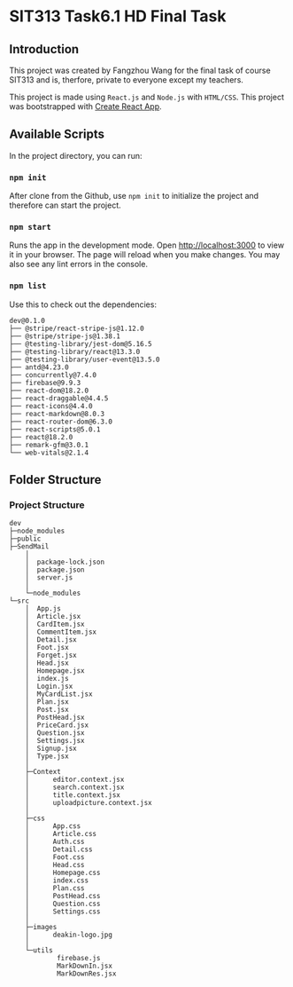 # SIT313 Task6.1 HD Final Task

## Introduction

This project was created by Fangzhou Wang for the final task of course SIT313 and is, therfore, private to everyone except my teachers.

This project is made using `React.js` and `Node.js` with `HTML/CSS`. This project was bootstrapped with [Create React App](https://github.com/facebook/create-react-app).

## Available Scripts

In the project directory, you can run:

### `npm init`

After clone from the Github, use `npm init` to initialize the project and therefore can start the project.

### `npm start`

Runs the app in the development mode. Open [http://localhost:3000](http://localhost:3000) to view it in your browser. The page will reload when you make changes. You may also see any lint errors in the console.

### `npm list`

Use this to check out the dependencies:

```tree
dev@0.1.0 
├── @stripe/react-stripe-js@1.12.0
├── @stripe/stripe-js@1.38.1
├── @testing-library/jest-dom@5.16.5
├── @testing-library/react@13.3.0
├── @testing-library/user-event@13.5.0
├── antd@4.23.0
├── concurrently@7.4.0
├── firebase@9.9.3
├── react-dom@18.2.0
├── react-draggable@4.4.5
├── react-icons@4.4.0
├── react-markdown@8.0.3
├── react-router-dom@6.3.0
├── react-scripts@5.0.1
├── react@18.2.0
├── remark-gfm@3.0.1
└── web-vitals@2.1.4
```

## Folder Structure

### Project Structure

```tree
dev
├─node_modules
├─public
├─SendMail
    │
    │  package-lock.json
    │  package.json
    │  server.js
    │  
    └─node_modules
└─src
    │  App.js
    │  Article.jsx
    │  CardItem.jsx
    │  CommentItem.jsx
    │  Detail.jsx
    │  Foot.jsx
    │  Forget.jsx
    │  Head.jsx
    │  Homepage.jsx
    │  index.js
    │  Login.jsx
    │  MyCardList.jsx
    │  Plan.jsx
    │  Post.jsx
    │  PostHead.jsx
    │  PriceCard.jsx
    │  Question.jsx
    │  Settings.jsx
    │  Signup.jsx
    │  Type.jsx
    │  
    ├─Context
    │      editor.context.jsx
    │      search.context.jsx
    │      title.context.jsx
    │      uploadpicture.context.jsx
    │      
    ├─css
    │      App.css
    │      Article.css
    │      Auth.css
    │      Detail.css
    │      Foot.css
    │      Head.css
    │      Homepage.css
    │      index.css
    │      Plan.css
    │      PostHead.css
    │      Question.css
    │      Settings.css
    │      
    ├─images
    │      deakin-logo.jpg
    │      
    └─utils
            firebase.js
            MarkDownIn.jsx
            MarkDownRes.jsx
```
